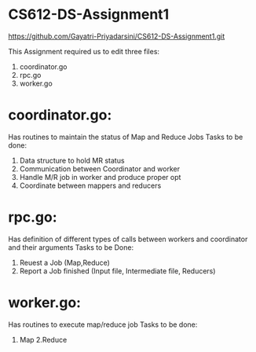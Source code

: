 # CS612-DS-Assignment1
https://github.com/Gayatri-Priyadarsini/CS612-DS-Assignment1.git

This Assignment required us to edit three files:
1. coordinator.go
2. rpc.go
3. worker.go

# coordinator.go:
Has routines to maintain the status of Map and Reduce Jobs
Tasks to be done:
1. Data structure to hold MR status
2. Communication between Coordinator and worker
3. Handle M/R job in worker and produce proper opt
4. Coordinate between mappers and reducers

# rpc.go:
Has definition of different types of calls between workers and coordinator and their arguments
Tasks to be Done:
1. Reuest a Job (Map,Reduce)
2. Report a Job finished (Input file, Intermediate file, Reducers)


# worker.go:
Has routines to execute map/reduce job
Tasks to be done:
1. Map
2.Reduce

